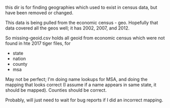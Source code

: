this dir is for finding geographies which used to exist in census data, but have been removed or changed.

This data is being pulled from the economic census - geo. Hopefully that data covered all the geos well; it has 2002, 2007, and 2012.

So missing-geoid.csv holds all geoid from economic census which were not found in hte 2017 tiger files, for

- state
- nation
- county
- msa


May not be perfect; I'm doing name lookups for MSA, and doing the mapping that looks correct (I assume if a name appears in same state, it should be mapped). Counties should be correct.

Probably, will just need to wait for bug reports if I did an incorrect mapping.
